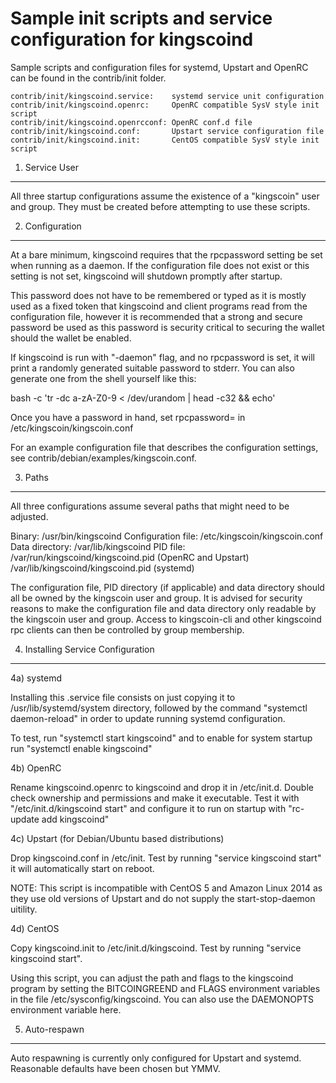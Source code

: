 Sample init scripts and service configuration for kingscoind
==========================================================

Sample scripts and configuration files for systemd, Upstart and OpenRC
can be found in the contrib/init folder.

    contrib/init/kingscoind.service:    systemd service unit configuration
    contrib/init/kingscoind.openrc:     OpenRC compatible SysV style init script
    contrib/init/kingscoind.openrcconf: OpenRC conf.d file
    contrib/init/kingscoind.conf:       Upstart service configuration file
    contrib/init/kingscoind.init:       CentOS compatible SysV style init script

1. Service User
---------------------------------

All three startup configurations assume the existence of a "kingscoin" user
and group.  They must be created before attempting to use these scripts.

2. Configuration
---------------------------------

At a bare minimum, kingscoind requires that the rpcpassword setting be set
when running as a daemon.  If the configuration file does not exist or this
setting is not set, kingscoind will shutdown promptly after startup.

This password does not have to be remembered or typed as it is mostly used
as a fixed token that kingscoind and client programs read from the configuration
file, however it is recommended that a strong and secure password be used
as this password is security critical to securing the wallet should the
wallet be enabled.

If kingscoind is run with "-daemon" flag, and no rpcpassword is set, it will
print a randomly generated suitable password to stderr.  You can also
generate one from the shell yourself like this:

bash -c 'tr -dc a-zA-Z0-9 < /dev/urandom | head -c32 && echo'

Once you have a password in hand, set rpcpassword= in /etc/kingscoin/kingscoin.conf

For an example configuration file that describes the configuration settings,
see contrib/debian/examples/kingscoin.conf.

3. Paths
---------------------------------

All three configurations assume several paths that might need to be adjusted.

Binary:              /usr/bin/kingscoind
Configuration file:  /etc/kingscoin/kingscoin.conf
Data directory:      /var/lib/kingscoind
PID file:            /var/run/kingscoind/kingscoind.pid (OpenRC and Upstart)
                     /var/lib/kingscoind/kingscoind.pid (systemd)

The configuration file, PID directory (if applicable) and data directory
should all be owned by the kingscoin user and group.  It is advised for security
reasons to make the configuration file and data directory only readable by the
kingscoin user and group.  Access to kingscoin-cli and other kingscoind rpc clients
can then be controlled by group membership.

4. Installing Service Configuration
-----------------------------------

4a) systemd

Installing this .service file consists on just copying it to
/usr/lib/systemd/system directory, followed by the command
"systemctl daemon-reload" in order to update running systemd configuration.

To test, run "systemctl start kingscoind" and to enable for system startup run
"systemctl enable kingscoind"

4b) OpenRC

Rename kingscoind.openrc to kingscoind and drop it in /etc/init.d.  Double
check ownership and permissions and make it executable.  Test it with
"/etc/init.d/kingscoind start" and configure it to run on startup with
"rc-update add kingscoind"

4c) Upstart (for Debian/Ubuntu based distributions)

Drop kingscoind.conf in /etc/init.  Test by running "service kingscoind start"
it will automatically start on reboot.

NOTE: This script is incompatible with CentOS 5 and Amazon Linux 2014 as they
use old versions of Upstart and do not supply the start-stop-daemon uitility.

4d) CentOS

Copy kingscoind.init to /etc/init.d/kingscoind. Test by running "service kingscoind start".

Using this script, you can adjust the path and flags to the kingscoind program by
setting the BITCOINGREEND and FLAGS environment variables in the file
/etc/sysconfig/kingscoind. You can also use the DAEMONOPTS environment variable here.

5. Auto-respawn
-----------------------------------

Auto respawning is currently only configured for Upstart and systemd.
Reasonable defaults have been chosen but YMMV.
